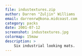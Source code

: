 ```yaml
---
file: industextures.zip
author: Darren "Zuljin" Williams
email: darrenrw@kona.midcoast.com
category: packs
date: 2001-07-12
screenshot: industextures.jpg
colormap: 15maw
description: >
    Six industrial looking mats.
---
```

